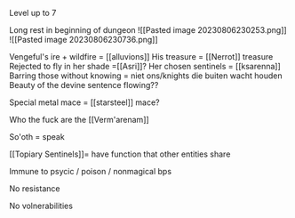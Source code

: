 Level up to 7

Long rest in beginning of dungeon
![[Pasted image 20230806230253.png]]
![[Pasted image 20230806230736.png]]

Vengeful's ire + wildfire = [[alluvions]]
His treasure = [[Nerrot]] treasure
Rejected to fly in her shade =[[Asri]]?
Her chosen sentinels = [[ksarenna]]
Barring those without knowing = niet ons/knights die buiten wacht houden
Beauty of the devine sentence flowing??

Special metal mace = [[starsteel]] mace?

Who the fuck are the [[Verm'arenam]]

So'oth = speak

[[Topiary Sentinels]]= have function that other entities share

Immune to psycic / poison / nonmagical bps

No resistance

No volnerabilities
